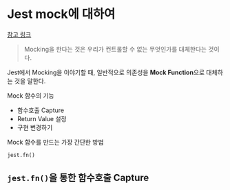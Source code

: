 # Jest mock에 대하여

[참고 링크](https://minoo.medium.com/%EB%B2%88%EC%97%AD-jest-mocks%EC%97%90-%EB%8C%80%ED%95%9C-%EC%9D%B4%ED%95%B4-34f75b0f7dbe)

> Mocking을 한다는 것은 우리가 컨트롤할 수 없는 무엇인가를 대체한다는 것이다.

Jest에서 Mocking을 이야기할 때, 일반적으로 의존성을 **Mock Function**으로 대체하는 것을 말한다.

Mock 함수의 기능

- 함수호출 Capture
- Return Value 설정
- 구현 변경하기

Mock 함수를 만드는 가장 간단한 방법

`jest.fn()`

## `jest.fn()`을 통한 함수호출 Capture

